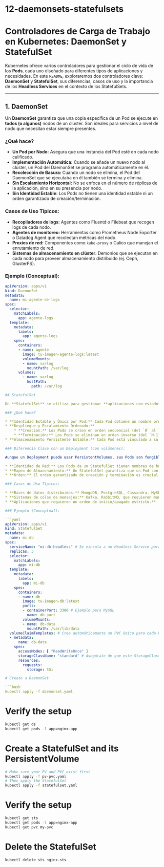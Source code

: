 # 12-daemonsets-statefulsets

# Controladores de Carga de Trabajo en Kubernetes: DaemonSet y StatefulSet

Kubernetes ofrece varios controladores para gestionar el ciclo de vida de los **Pods**, cada uno diseñado para diferentes tipos de aplicaciones y necesidades. En este `README`, exploraremos dos controladores clave: **DaemonSet** y **StatefulSet**, sus diferencias, casos de uso y la importancia de los **Headless Services** en el contexto de los StatefulSets.

---

## 1. DaemonSet

Un **DaemonSet** garantiza que una copia específica de un Pod se ejecute en **todos (o algunos)** nodos de un clúster. Son ideales para servicios a nivel de nodo que necesitan estar siempre presentes.

### ¿Qué hace?

* **Un Pod por Nodo:** Asegura que una instancia del Pod esté en cada nodo calificado.
* **Implementación Automática:** Cuando se añade un nuevo nodo al clúster, un Pod del DaemonSet se programa automáticamente en él.
* **Recolección de Basura:** Cuando un nodo se elimina, el Pod del DaemonSet que se ejecutaba en él también se termina y elimina.
* **Sin Escalamiento Horizontal:** No se enfoca en el número de réplicas de la aplicación, sino en su presencia por nodo.
* **Sin Identidad Estable:** Los Pods no tienen una identidad estable ni un orden garantizado de creación/terminación.

### Casos de Uso Típicos:

* **Recopiladores de logs:** Agentes como Fluentd o Filebeat que recogen logs de cada nodo.
* **Agentes de monitoreo:** Herramientas como Prometheus Node Exporter o Datadog Agent que recolectan métricas del nodo.
* **Proxies de red:** Componentes como `kube-proxy` o Calico que manejan el enrutamiento de red.
* **Sistemas de almacenamiento en clúster:** Demonios que se ejecutan en cada nodo para proveer almacenamiento distribuido (ej. Ceph, GlusterFS).

### Ejemplo (Conceptual):

```yaml
apiVersion: apps/v1
kind: DaemonSet
metadata:
  name: mi-agente-de-logs
spec:
  selector:
    matchLabels:
      app: agente-logs
  template:
    metadata:
      labels:
        app: agente-logs
    spec:
      containers:
      - name: agente
        image: tu-imagen-agente-logs:latest
        volumeMounts:
        - name: varlog
          mountPath: /var/log
      volumes:
        - name: varlog
          hostPath:
            path: /var/log

## StatefulSet

Un **StatefulSet** se utiliza para gestionar **aplicaciones con estado**, como bases de datos o sistemas de colas. Proporciona garantías sobre la identidad y el orden de los Pods.

### ¿Qué hace?

* **Identidad Estable y Única por Pod:** Cada Pod obtiene un nombre ordinal predecible (ej., `app-0`, `app-1`), una identidad de red estable y un volumen persistente estable. Esta identidad se mantiene incluso si el Pod se reinicia o se reprograma.
* **Despliegue y Escalamiento Ordenado:**
    * **Creación:** Los Pods se crean en orden secuencial (del `0` al `N-1`), esperando que el anterior esté listo.
    * **Terminación:** Los Pods se eliminan en orden inverso (del `N-1` al `0`).
* **Almacenamiento Persistente Estable:** Cada Pod está vinculado a su propio PersistentVolume (PV) a través de un PersistentVolumeClaim (PVC) generado por `volumeClaimTemplates`.

### Diferencia Clave con un Deployment (con volúmenes):

Aunque un Deployment puede usar PersistentVolumes, sus Pods son fungibles y carecen de una identidad estable. Un StatefulSet va más allá:

* **Identidad de Red:** Los Pods de un StatefulSet tienen nombres de host únicos y predecibles (ej., `app-0.servicio-headless`), lo que permite que otras aplicaciones o los propios Pods se comuniquen con instancias específicas.
* **Mapeo de Almacenamiento:** Un StatefulSet garantiza que un Pod con una identidad específica (ej., `app-0`) siempre se monte al mismo volumen persistente, independientemente de dónde se reprograme.
* **Orden:** El orden garantizado de creación y terminación es crucial para la coherencia de aplicaciones distribuidas (ej., un nodo primario de una BD debe estar listo antes que los secundarios puedan unirse).

### Casos de Uso Típicos:

* **Bases de datos distribuidas:** MongoDB, PostgreSQL, Cassandra, MySQL, etc., donde cada instancia necesita su propio almacenamiento y una identidad estable para la replicación.
* **Sistemas de colas de mensajes:** Kafka, RabbitMQ, que requieren mantener el estado de los mensajes y la identidad de los brokers.
* **Aplicaciones que requieren un orden de inicio/apagado estricto.**

### Ejemplo (Conceptual):

```yaml
apiVersion: apps/v1
kind: StatefulSet
metadata:
  name: mi-db
spec:
  serviceName: "mi-db-headless" # Se vincula a un Headless Service para identidad de red estable
  replicas: 3
  selector:
    matchLabels:
      app: mi-db
  template:
    metadata:
      labels:
        app: mi-db
    spec:
      containers:
      - name: db
        image: tu-imagen-db:latest
        ports:
        - containerPort: 3306 # Ejemplo para MySQL
          name: db-port
        volumeMounts:
        - name: db-data
          mountPath: /var/lib/data
  volumeClaimTemplates: # Crea automáticamente un PVC único para cada Pod
  - metadata:
      name: db-data
    spec:
      accessModes: [ "ReadWriteOnce" ]
      storageClassName: "standard" # Asegúrate de que este StorageClass esté disponible en tu clúster
      resources:
        requests:
          storage: 5Gi

# Create a DaemonSet

```bash
kubectl apply -f daemonset.yaml
```

# Verify the setup
```bash
kubectl get ds
kubectl get pods -l app=nginx-app
```

# Create a StatefulSet and its PersistentVolume

```bash
# Make sure your PV and PVC exist first
kubectl apply -f pv-pvc.yaml
# Then apply the StatefulSet
kubectl apply -f statefulset.yaml
```

# Verify the setup
```bash
kubectl get sts
kubectl get pods -l app=nginx-app
kubectl get pvc my-pvc
```

# Delete the StatefulSet
```bash
kubectl delete sts nginx-sts
```